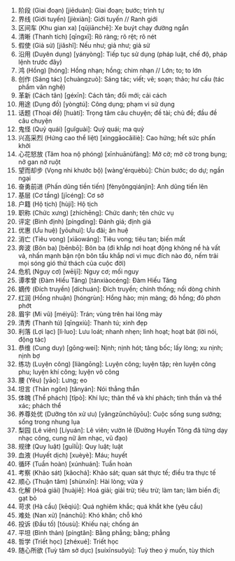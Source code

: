 1. 阶段 (Giai đoạn) [jiēduàn]: Giai đoạn; bước; trình tự
2. 界线 (Giới tuyến) [jièxiàn]: Giới tuyến // Ranh giới
3. 区间车 (Khu gian xa) [qūjiānchē]: Xe buýt chạy đường ngắn
4. 清晰 (Thanh tích) [qīngxī]: Rõ ràng; rõ rệt; rõ nét
5. 假使 (Giả sử) [jiǎshǐ]: Nếu như; giả như; giả sử
6. 沿用 (Duyên dụng) [yányòng]: Tiếp tục sử dụng (pháp luật, chế độ, pháp lệnh trước đây)
7. 鸿 (Hồng) [hóng]: Hồng nhạn; hồng; chim nhạn // Lớn; to; to lớn
8. 创作 (Sáng tác) [chuàngzuò]: Sáng tác; viết; vẽ; soạn; thảo; hư cấu (tác phẩm văn nghệ)
9. 革新 (Cách tân) [géxīn]: Cách tân; đổi mới; cải cách
10. 用途 (Dụng đồ) [yòngtú]: Công dụng; phạm vi sử dụng
11. 话题 (Thoại đề) [huàtí]: Trọng tâm câu chuyện; đề tài; chủ đề; đầu đề câu chuyện
12. 鬼怪 (Quỷ quái) [guǐguài]: Quỷ quái; ma quỷ
13. 兴高采烈 (Hứng cao thể liệt) [xìnggāocǎiliè]: Cao hứng; hết sức phấn khởi
14. 心花怒放 (Tâm hoa nộ phóng) [xīnhuānùfàng]: Mở cờ; mở cờ trong bụng; nở gan nở ruột
15. 望而却步 (Vọng nhi khước bộ) [wàng'érquèbù]: Chùn bước; do dự; ngần ngại
16. 奋勇前进 (Phấn dũng tiền tiến) [fènyǒngqiánjìn]: Anh dũng tiến lên
17. 基层 (Cơ tầng) [jīcéng]: Cơ sở
18. 户籍 (Hộ tịch) [hùjí]: Hộ tịch
19. 职称 (Chức xưng) [zhíchēng]: Chức danh; tên chức vụ
20. 评定 (Bình định) [píngdìng]: Đánh giá; định giá
21. 优惠 (Ưu huệ) [yōuhuì]: Ưu đãi; ân huệ
22. 消亡 (Tiêu vong) [xiāowáng]: Tiêu vong; tiêu tan; biến mất
23. 奔波 (Bôn ba) [bēnbō]: Bôn ba (đi khắp nơi hoạt động không nề hà vất vả, nhấn mạnh bận rộn bôn tẩu khắp nơi vì mục đích nào đó, nếm trải mọi sóng gió thử thách của cuộc đời)
24. 危机 (Nguy cơ) [wēijī]: Nguy cơ; mối nguy
25. 谭孝曾 (Đàm Hiếu Tăng) [tánxiàocéng]: Đàm Hiếu Tăng
26. 嫡传 (Đích truyền) [díchuán]: Đích truyền; chính thống; nối dòng chính
27. 红润 (Hồng nhuận) [hóngrùn]: Hồng hào; mịn màng; đỏ hồng; đỏ phơn phớt
28. 眉宇 (Mi vũ) [méiyǔ]: Trán; vùng trên hai lông mày
29. 清秀 (Thanh tú) [qīngxiù]: Thanh tú; xinh đẹp
30. 利落 (Lợi lạc) [lì·luo]: Lưu loát; nhanh nhẹn; linh hoạt; hoạt bát (lời nói, động tác)
31. 恭维 (Cung duy) [gōng·wei]: Nịnh; nịnh hót; tâng bốc; lấy lòng; xu nịnh; nịnh bợ
32. 练功 (Luyện công) [liàngōng]: Luyện công; luyện tập; rèn luyện công phu; luyện khí công; luyện võ công
33. 腰 (Yêu) [yāo]: Lưng; eo
34. 坦言 (Thản ngôn) [tǎnyán]: Nói thẳng thắn
35. 体魄 (Thể phách) [tǐpò]: Khí lực; thân thể và khí phách; tinh thần và thể xác; phách thể
36. 养尊处优 (Dưỡng tôn xử ưu) [yǎngzūnchǔyōu]: Cuộc sống sung sướng; sống trong nhung lụa
37. 梨园 (Lê viên) [Líyuán]: Lê viên; vườn lê (Đường Huyền Tông đã từng dạy nhạc công, cung nữ âm nhạc, vũ đạo)
38. 规律 (Quy luật) [guīlǜ]: Quy luật; luật
39. 血液 (Huyết dịch) [xuèyè]: Máu; huyết
40. 循环 (Tuần hoàn) [xúnhuán]: Tuần hoàn
41. 考察 (Khảo sát) [kǎochá]: Khảo sát; quan sát thực tế; điều tra thực tế
42. 顺心 (Thuận tâm) [shùnxīn]: Hài lòng; vừa ý
43. 化解 (Hoá giải) [huàjiě]: Hoá giải; giải trừ; tiêu trừ; làm tan; làm biến đi; gạt bỏ
44. 苛求 (Hà cầu) [kēqiú]: Quá nghiêm khắc; quá khắt khe (yêu cầu)
45. 难处 (Nan xử) [nánchǔ]: Khó khăn; chỗ khó
46. 投诉 (Đầu tố) [tóusù]: Khiếu nại; chống án
47. 平坦 (Bình thản) [píngtǎn]: Bằng phẳng; bằng; phẳng
48. 哲学 (Triết học) [zhéxué]: Triết học
49. 随心所欲 (Tuỳ tâm sở dục) [suíxīnsuǒyù]: Tuỳ theo ý muốn, tùy thích